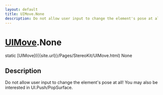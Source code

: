 ```yaml
---
layout: default
title: UIMove.None
description: Do not allow user input to change the element's pose at all! You may also be interested in UI.Push/PopSurface.
---
```

# [UIMove]({{site.url}}/Pages/StereoKit/UIMove.html).None

<div class='signature' markdown='1'>
static [UIMove]({{site.url}}/Pages/StereoKit/UIMove.html) None
</div>

## Description
Do not allow user input to change the element's pose at
all! You may also be interested in UI.Push/PopSurface.

